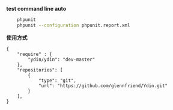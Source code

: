 **test command line auto**
```sh
    phpunit
    phpunit --configuration phpunit.report.xml
```

**使用方式**
```
{
    "require" : {
        "ydin/ydin": "dev-master"
    },
    "repositories": [
        {
            "type": "git",
            "url": "https://github.com/glennfriend/Ydin.git"
        }
    ],
}
```
